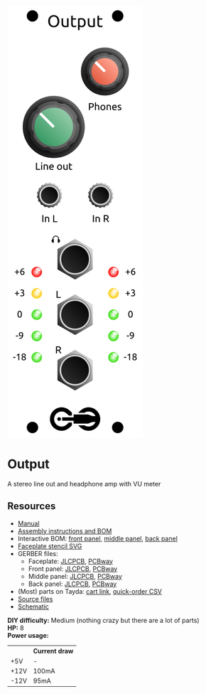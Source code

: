 <div class="fm-readme-container">
<div class="fm-row">

<img class="fm-readme-module-image" src="docs/images/output_faceplate.svg" />

<div class="fm-readme-text">

<h1>Output</h1>

<p>A stereo line out and headphone amp with VU meter</p>

<h2>Resources</h2>

<ul>
  <li><a href="https://quinnfreedman.github.io/fm-artifacts/Output/output_manual.pdf">Manual</a></li>
  <li><a href="https://quinnfreedman.github.io/modular/modules/Output/docs/assembly_instructions">Assembly instructions and BOM</a></li>
  <li>Interactive BOM: <a href="https://quinnfreedman.github.io/fm-artifacts/Output/output_pcb_front_interactive_bom.html">front panel</a>, <a href="https://quinnfreedman.github.io/fm-artifacts/Output/output_pcb_middle_interactive_bom.html">middle panel</a>, <a href="https://quinnfreedman.github.io/fm-artifacts/Output/output_pcb_back_interactive_bom.html">back panel</a></li>
  <li><a href="https://quinnfreedman.github.io/fm-artifacts/Output/output_faceplate.svg">Faceplate stencil SVG</a></li>
  <li>GERBER files:
    <ul>
      <li>Faceplate: <a href="https://quinnfreedman.github.io/fm-artifacts/Output/output_faceplate_jlcpcb.zip">JLCPCB</a>, <a href="https://quinnfreedman.github.io/fm-artifacts/Output/output_faceplate_pcbway.zip">PCBway</a></li>
      <li>Front panel: <a href="https://quinnfreedman.github.io/fm-artifacts/Output/output_pcb_front_jlcpcb.zip">JLCPCB</a>, <a href="https://quinnfreedman.github.io/fm-artifacts/Output/output_pcb_front_pcbway.zip">PCBway</a></li>
      <li>Middle panel: <a href="https://quinnfreedman.github.io/fm-artifacts/Output/output_pcb_middle_jlcpcb.zip">JLCPCB</a>, <a href="https://quinnfreedman.github.io/fm-artifacts/Output/output_pcb_middle_pcbway.zip">PCBway</a></li>
      <li>Back panel: <a href="https://quinnfreedman.github.io/fm-artifacts/Output/output_pcb_back_jlcpcb.zip">JLCPCB</a>, <a href="https://quinnfreedman.github.io/fm-artifacts/Output/output_pcb_back_pcbway.zip">PCBway</a></li>
    </ul>
  </li>
  <li>(Most) parts on Tayda: <a href="https://www.taydaelectronics.com/savecartpro/index/savenewquote/qid/50242216928">cart link</a>, <a href="https://freemodular.org/modules/Output/fm_output_tayda_bom.csv">quick-order CSV</a></li>
  <li><a href="https://github.com/QuinnFreedman/modular/tree/main/modules/Output">Source files</a></li>
  <li><a href="https://quinnfreedman.github.io/fm-artifacts/Output/output_schematic.pdf">Schematic</a></li>
</ul>

</div>
</div>

<b>DIY difficulty:</b> Medium (nothing crazy but there are a lot of parts)<br>
<b>HP:</b> 8<br>
<b>Power usage:</b>
<table class="fm-current-table">
  <tr>
    <th></th>
    <th>Current draw</th>
  </tr>
  <tr>
    <td>+5V</td>
    <td>-</td>
  </tr>
  <tr>
    <td>+12V</td>
    <td>100mA</td>
  </tr>
  <tr>
    <td>-12V</td>
    <td>95mA</td>
  </tr>
</table>

</div>

